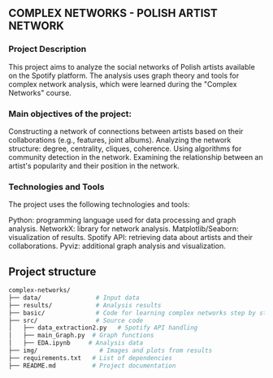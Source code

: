 ## COMPLEX NETWORKS - POLISH ARTIST NETWORK
### Project Description
This project aims to analyze the social networks of Polish artists available on the Spotify platform. The analysis uses graph theory and tools for complex network analysis, which were learned during the "Complex Networks" course.  

### Main objectives of the project:

Constructing a network of connections between artists based on their collaborations (e.g., features, joint albums).
Analyzing the network structure: degree, centrality, cliques, coherence.
Using algorithms for community detection in the network.
Examining the relationship between an artist's popularity and their position in the network.

### Technologies and Tools
The project uses the following technologies and tools:

Python: programming language used for data processing and graph analysis.
NetworkX: library for network analysis.
Matplotlib/Seaborn: visualization of results.
Spotify API: retrieving data about artists and their collaborations.
Pyviz: additional graph analysis and visualization.

## Project structure

```bash
complex-networks/
├── data/               # Input data
├── results/            # Analysis results
├── basic/              # Code for learning complex networks step by step 
├── src/                # Source code
│   ├── data_extraction2.py   # Spotify API handling
│   ├── main_Graph.py  # Graph functions 
│   ├── EDA.ipynb     # Analysis data
├── img/                 # Images and plots from results
├── requirements.txt   # List of dependencies
├── README.md          # Project documentation

